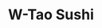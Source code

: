 ---
layout: place
title: "W-Tao Sushi"
permalink: /iowa/des-moines/w-tao-sushi.html
stateAbbr: IA
stateName: Iowa
cityName: Des Moines
place_id: ChIJSxqSXACZ7ocRxoUG0zoY6gE
photos:
  - name: >-
      places/ChIJSxqSXACZ7ocRxoUG0zoY6gE/photos/AeeoHcLj3LtRntPVG64DedRf2OIEiA0oSaM2JH8A_4jwBPmK1SjuwPnx52DFWmM3hngqXWzbcdxVxfoYNDUVT0nKvBpjQU-kwXaKXQoFU4nEwahqUcfB4S5hZsHRENbzSakbBmtSwa97Mjg2d94HJBioqWfnflxEQraUoeMKI2JV4_vaPu-FlpwQFsR2ZPvpkXcDfrk0P2LrobiTYSD1p3GL8JdV5kqwAgw8zcaN38X-dGg_dAm95hCRC8ZMWyHZgAWQuPhMlBeJscOwE_QfKLk2Xkd5vaAlRRZ7ysHuSOx4TBrirE9m37Z2qfIsTXQPzpB5tLkmVxlKFemzCUxJ1djctAorlf1uCVQ1u26kLYFzCw7M7xjKu_fEl9ITKQebNCFk4VceIpw18sdHXIQ2MTK98kstnDEpe5VQDmZX32Tbq7EFYFLh
    widthPx: 4032
    heightPx: 3024
    authorAttributions:
      - displayName: Chase Carmichael
        uri: https://maps.google.com/maps/contrib/112644645289824959416
        photoUri: >-
          https://lh3.googleusercontent.com/a/ACg8ocI72VZ5PDiky7pKFPd9AWnchQvt6Gycx9At6ktNc4OVm3jBRg=s100-p-k-no-mo
    flagContentUri: >-
      https://www.google.com/local/imagery/report/?cb_client=maps_api_places.places_api&image_key=!1e10!2sCIHM0ogKEICAgICelbuq_gE&hl=en-US
    googleMapsUri: >-
      https://www.google.com/maps/place//data=!3m4!1e2!3m2!1sCIHM0ogKEICAgICelbuq_gE!2e10!4m2!3m1!1s0x87ee99005c921a4b:0x1ea183ad30685c6
  - name: >-
      places/ChIJSxqSXACZ7ocRxoUG0zoY6gE/photos/AeeoHcK9As2V-XH2UDaJqX4F6jtwTuyo-yFhMu0g8fOVCZ8DYlXskX_sMI9Qa_a3DUhrp9S7rHnTpdZKdbUQZILDM3SH4gvI9udScDJd_xi1IoizqpgudoZgFWP5y8z4bURPxfktcl6Tbv3skQ4duGnTXmplJuyBvhC_-QZ4ohkY4AwdgBETupMkkPaxVyPjbsStDiu4x7y8EXobYRGXutdJL7FP7J1ibQ3MjlEAAdfNOVei3E374u-TTRqrj-ry84hyEbUY_SdTDnAhnnaqlM7jAni2huvyXtWDjRQsJRrWv3HoZL-zDZqNUO996rmtkZbjUKN9EYP9HcAbWqpo-3vtMqQbVE3LV-wkPXUHVjCDKV8qrfOpbI4TPZcMVs7D8f1mjGEc3Cx9nJ2v3Cz_yP-BUNWoXjjn_Dv0HB_L5uJYCIOjLcGv
    widthPx: 4032
    heightPx: 2043
    authorAttributions:
      - displayName: Anthony Lee
        uri: https://maps.google.com/maps/contrib/104629731152313706558
        photoUri: >-
          https://lh3.googleusercontent.com/a-/ALV-UjVuzRCOwEU9kpHxZfi0Hw7-42UAs7yhU2kKOJ-xXE0KfT6T5A_2BQ=s100-p-k-no-mo
    flagContentUri: >-
      https://www.google.com/local/imagery/report/?cb_client=maps_api_places.places_api&image_key=!1e10!2sCIHM0ogKEICAgID20oi6iAE&hl=en-US
    googleMapsUri: >-
      https://www.google.com/maps/place//data=!3m4!1e2!3m2!1sCIHM0ogKEICAgID20oi6iAE!2e10!4m2!3m1!1s0x87ee99005c921a4b:0x1ea183ad30685c6
  - name: >-
      places/ChIJSxqSXACZ7ocRxoUG0zoY6gE/photos/AeeoHcJElpanEiufzhIKm_r9CkYenWJZYVYkbeVHhtWLNvStX16cYUHdmft9D6WD2I2mAgOXsVN_b0aJ0ydxfR5E_j3K6-etMMrVI5zH4Xeh07aA3GMa3isgU2cfFu8QVuu0l45jzVsZ3C_akcYH7abK9afzufAtoPiFNbIbVrcUYseJYu7nZma7HzuNWLk3HakpWUWmAoC3QD0-UfvAjfuGCf4ponGeDMtLEtP-ou6Q8AUmnSMe3qNdwulxop_BdSTm9oPo7GJGI6HUQy_VVVCUCBIO83DMBAgfOD6kNmm-KLbEMjjYlpDbJNGYriOeed1ATHhzE7Jv3sN9rD7_HoVNLTICIfWnmY32bV7ZRrXBIFgji9EjP7o9SgSCn8ouFapbaEOm2LtaqYNjTE8hKIFs4PPPV0Xu106c9xZuj-w6B_rl0fY
    widthPx: 2831
    heightPx: 3716
    authorAttributions:
      - displayName: Texas Sabre
        uri: https://maps.google.com/maps/contrib/109241361361102331632
        photoUri: >-
          https://lh3.googleusercontent.com/a-/ALV-UjUSJCjUIIL7DSLqddt4ut37EZQa76xoHf7zprxAo7EB7U0co9s2=s100-p-k-no-mo
    flagContentUri: >-
      https://www.google.com/local/imagery/report/?cb_client=maps_api_places.places_api&image_key=!1e10!2sCIHM0ogKEICAgMDwovnyxwE&hl=en-US
    googleMapsUri: >-
      https://www.google.com/maps/place//data=!3m4!1e2!3m2!1sCIHM0ogKEICAgMDwovnyxwE!2e10!4m2!3m1!1s0x87ee99005c921a4b:0x1ea183ad30685c6
  - name: >-
      places/ChIJSxqSXACZ7ocRxoUG0zoY6gE/photos/AeeoHcJkgN2bul5IWCcgUkcqPblPnh1oojYi4MfwgKJWHJ6Z5JUME5c3AyxIoRP3VW30DOEDrW6ugGA0oItFHbZ954KMeE6NolDkS-C5UoB-63EzcWy0LDsmPVqzueGcKnMoo0GcZO9G0FuGkuknxcFzAq1pcvWlYpomBU7utypf1HQEcnTAunv9qpXiekW3j2S3KphbQPQi4EXgaSWVtRB7vm4KDNUl-C-dYodplw99L9bg2d3WEuqvYbJYXsmZpfmbdFprfYaK1-9zhbrzh7qDKa-IcWGjfCwD8onicR8x0tq_dPm2tm9EWcFxKyEmPamghES1OTO9YYujw6Z-mdzkuD9_PrspAvYbE1Tkfle4UHtfiqoSIi7EQb_Qv-RtPIy9s7NJTaizn7_TPm4_Z2ciKn60D21vUAWWKTVUtisBP5s
    widthPx: 4000
    heightPx: 3000
    authorAttributions:
      - displayName: Dil Singh
        uri: https://maps.google.com/maps/contrib/100737926560577401606
        photoUri: >-
          https://lh3.googleusercontent.com/a-/ALV-UjVTDeZklOA0vDh3vEeV6F18bnbYeCgbc6wtw2pZXeESHxGaX_3GBQ=s100-p-k-no-mo
    flagContentUri: >-
      https://www.google.com/local/imagery/report/?cb_client=maps_api_places.places_api&image_key=!1e10!2sCIHM0ogKEICAgICN5ueEQw&hl=en-US
    googleMapsUri: >-
      https://www.google.com/maps/place//data=!3m4!1e2!3m2!1sCIHM0ogKEICAgICN5ueEQw!2e10!4m2!3m1!1s0x87ee99005c921a4b:0x1ea183ad30685c6
  - name: >-
      places/ChIJSxqSXACZ7ocRxoUG0zoY6gE/photos/AeeoHcKM-MeMr8IqyceRIr-GdInZ6SExRjlRoUCsaYJn1bse2UIUtwvQH2LaW8mYG6GIEW18lrRvnpoCa0W4mPyMYlDJjdASVireF2ZRPcbqQ7rEXbYOeoUyeZJZ-QvQEdLVjJdFEv4qZt_27oiS5V5nxSmTgc0YMLZXKo5Es4X27XYn2NJOsc-4C9OcQw2ZqeacKZGjiK8yDfC36Z9AHDXetq6oEcyg9mMQzQADQjPFUlqzQFekCBWS-ra0hc4hOjbhkfvtU2ghWCDPXO3QDLUoOESDOJdrKwPNG8vVhvOkZRWCxz_83Rh1ZKTrPlfq1IeC4RXXeAZLqXfnxs936PHLyJIKxGNIJ0uiZv32HkJShmZoGQkz5thDoQNqkXh5Ocd38-vP3Q4s2Moc10SsRcrrkd_C5x4y5lKwd8dRWavHctxX3Nw
    widthPx: 3024
    heightPx: 4032
    authorAttributions:
      - displayName: Texas Sabre
        uri: https://maps.google.com/maps/contrib/109241361361102331632
        photoUri: >-
          https://lh3.googleusercontent.com/a-/ALV-UjUSJCjUIIL7DSLqddt4ut37EZQa76xoHf7zprxAo7EB7U0co9s2=s100-p-k-no-mo
    flagContentUri: >-
      https://www.google.com/local/imagery/report/?cb_client=maps_api_places.places_api&image_key=!1e10!2sCIHM0ogKEICAgMDwop73ngE&hl=en-US
    googleMapsUri: >-
      https://www.google.com/maps/place//data=!3m4!1e2!3m2!1sCIHM0ogKEICAgMDwop73ngE!2e10!4m2!3m1!1s0x87ee99005c921a4b:0x1ea183ad30685c6
  - name: >-
      places/ChIJSxqSXACZ7ocRxoUG0zoY6gE/photos/AeeoHcLtySNoSSi2C_3Kt5WUJnczCm5DdIAV8KEcr-jWaKch9DdWuW9KJlQtgk_3mGU3cRLAr3BhJAxFNdBZyCnYCR-O24cKvbGDvJg1uWti9zILsNWA3G6q9Y7tAjtl_yedZ7W-9R0c_XjiNkjd4O5U4JjwJ23jh8rtmD-74HO0m_SrwQQN9ecbGXMSUIjr1puxBfcj-e63R3RJYX7YYjbfYh6D7MxQIf3_1cXgmblMwHmv7sJ-7Oc7NoxECb4NqtLEliHTBtiRLCiBuBc7S5ROy8tP8Plrs0W_FKRLglwxQ_qXBlGbgH1gBZsuNG8KVYp1mpDDvufTO-P4Guh7gF9g2hjxGHGZMXlPK5YYgWDZFEd-cg_jGar39w4IC4WOKyXhOWusaYXaagXzAqwxd9cg4CeLA2gsIxAKBExNz0YjhRhj0DA
    widthPx: 3072
    heightPx: 4080
    authorAttributions:
      - displayName: Matt Hempel
        uri: https://maps.google.com/maps/contrib/102381180273736386200
        photoUri: >-
          https://lh3.googleusercontent.com/a-/ALV-UjXpR_dv7w1vMoESrrt16QjIL8g81CO-QTm8vRVuEZoGB63YMVCw=s100-p-k-no-mo
    flagContentUri: >-
      https://www.google.com/local/imagery/report/?cb_client=maps_api_places.places_api&image_key=!1e10!2sCIHM0ogKEICAgICjvPanhQE&hl=en-US
    googleMapsUri: >-
      https://www.google.com/maps/place//data=!3m4!1e2!3m2!1sCIHM0ogKEICAgICjvPanhQE!2e10!4m2!3m1!1s0x87ee99005c921a4b:0x1ea183ad30685c6
  - name: >-
      places/ChIJSxqSXACZ7ocRxoUG0zoY6gE/photos/AeeoHcIeuj-9eiHwVixAHrI_tKOkjUg00JNWlDxwMkvin7x2DQS1pYSOZC92zerGgzsXmNUVfNPu5QmjlXQW4iLBbh9YOYMus7GZSfzNfCY2NEuqfEQz3LRvntkdwrhUTuKFlUWKwK0eaMDE6vjCDcwcwf4_CEUNDhNE8ArTXkhaqCH89FPTzObGXLoxZAjG9aUsslKgY5Pc8UYDueQCuDmHm5N-QlZAYTiL9ROBd30WR9hVW7XWb-V_rFQcMxqPFUIXKF3wcpZz3P-z3lOAbwuL1_KXoV-1jQdwJu7Q053eCRmphdFR3ORJIgcGlzcuzfQZoWwtIZi27SJFWkyCJ89iGeW4xCm-E-tUPExY3lFFN97L_yta_KPb-sQW-oOHRTLJgDJm7UTubAxmkBHfhnkCEG3QUCjLQKk56RZ9opCBp4Xljn12
    widthPx: 4096
    heightPx: 3072
    authorAttributions:
      - displayName: Nathan Lantz
        uri: https://maps.google.com/maps/contrib/117017504255388622816
        photoUri: >-
          https://lh3.googleusercontent.com/a-/ALV-UjWIUiW_r2K5l577odKKxJz0jLy83LMK_lCVqfDhyhGWVj1BUd5b=s100-p-k-no-mo
    flagContentUri: >-
      https://www.google.com/local/imagery/report/?cb_client=maps_api_places.places_api&image_key=!1e10!2sCIHM0ogKEICAgIDnnIH--QE&hl=en-US
    googleMapsUri: >-
      https://www.google.com/maps/place//data=!3m4!1e2!3m2!1sCIHM0ogKEICAgIDnnIH--QE!2e10!4m2!3m1!1s0x87ee99005c921a4b:0x1ea183ad30685c6
  - name: >-
      places/ChIJSxqSXACZ7ocRxoUG0zoY6gE/photos/AeeoHcLsrlIko4GLwYQiVQcSyh-zhSUBExwENf2qv8A5YQbIoERS-RnDn69cE8SiMB6W-1VzLM_7_T6136_pr9M1bZOtkZYVGmqFXON8lXKmbqV8sTDDNzLXshRDc_Uf2CxCDd38wNKntBAAK5bKHtnrimV4aZC_1eNHEixh427jkbUc_A6WmQ5e6VTDHgweR6h4ZrW23JtB5s3hWJCPAA3ckD4wnHwvyUJJbvBbRuUD_pdHpgsVpzUPVcqNtP-O_NgafU-PtSs7XrUTl7_e1aHr-dW3Q7CbMCGBV2UCz2ISUv7Bfz5nJTajQEyos4kzDv-ob8Ds-9cCfGwgSWzZn_CwJGetaYjpOcMx2dvn70qxCa6boQOuGZcER6R6ObVSZznj-Rf8P6KpbO5tui7c5B5GbJsYP8kmUH3bwa2Us17-wz-ud3A
    widthPx: 4000
    heightPx: 3000
    authorAttributions:
      - displayName: Brian Blodgett
        uri: https://maps.google.com/maps/contrib/102916837013732524159
        photoUri: >-
          https://lh3.googleusercontent.com/a-/ALV-UjUsdCMgSSSIt5K10OKgi_KQBx9xaB6gxnQy7ZNDLIEP6rir7c4=s100-p-k-no-mo
    flagContentUri: >-
      https://www.google.com/local/imagery/report/?cb_client=maps_api_places.places_api&image_key=!1e10!2sCIHM0ogKEICAgICLqY6-rQE&hl=en-US
    googleMapsUri: >-
      https://www.google.com/maps/place//data=!3m4!1e2!3m2!1sCIHM0ogKEICAgICLqY6-rQE!2e10!4m2!3m1!1s0x87ee99005c921a4b:0x1ea183ad30685c6
  - name: >-
      places/ChIJSxqSXACZ7ocRxoUG0zoY6gE/photos/AeeoHcLbw9B8oVUR3N3nPY2YOoSLAhnQQsLqoV2sEvYqWNuFsN3o4q2EUF3RfIawmwh0XW5VNymc_lbVWI4Lh5DZCvnxaBa-JlD3cR0QfgTf75X5ORSTUfLUEq8x2w66ujtpjrbWpCuBzSyIr15FrZNubvlKwNbcsdjKb69dxTvT3YVsvf3I4EbeWcIkBzqSGQwSTaIqDg0juEQ085XnSxZ_QNbPnZw_FArWISlx4Qqj3OkHop5_14yCYclMFqnrk9q2JzkkGFqgFSh5UwtKjGLwkRfgjMxKnSmX7LBlDkp6Zp95Md3XGfbeiGvtcrwKEzw7sdSfX9hPvAWAa9z6CyrdosBAOk_PTe0GFgTPqPnd_tTvQ_16j8dmPcpGzhHpMLjNujgZmF2dJykd_Xg_5pEuGL2fd_dq8KDHs9VRB2NTA6meOXPk
    widthPx: 2992
    heightPx: 2992
    authorAttributions:
      - displayName: Olympian 12 (Olympian-12)
        uri: https://maps.google.com/maps/contrib/107795398016823961244
        photoUri: >-
          https://lh3.googleusercontent.com/a/ACg8ocKrpoXV25qf-AlKkJsioHoQoX2sPYxy3GMGiAqs4lknLxK0QQ=s100-p-k-no-mo
    flagContentUri: >-
      https://www.google.com/local/imagery/report/?cb_client=maps_api_places.places_api&image_key=!1e10!2sCIHM0ogKEICAgIC1zv_wjwE&hl=en-US
    googleMapsUri: >-
      https://www.google.com/maps/place//data=!3m4!1e2!3m2!1sCIHM0ogKEICAgIC1zv_wjwE!2e10!4m2!3m1!1s0x87ee99005c921a4b:0x1ea183ad30685c6
  - name: >-
      places/ChIJSxqSXACZ7ocRxoUG0zoY6gE/photos/AeeoHcLJYv9I7L7gHjdp2QMZ6iAJfRJlH-hZnWhIrO5o11uR0tewmIeAeEVTdNTmhsaFGKtxCWPzk5acE-pWuMAiewnwrkrNuAz0IQpZQGZFbSG79claATMxiZtwwhVeRWmw_9TvmPJBM4QWY5QeRwWzT8QcMLDo_0NUVViWukploabf5AcvOG4-fLyGoql2mgV0hv9mAgh0DcWG4qbMjWJxXy5y38NTm0DfLywMi5A6dEe4zM7RfKBDPhXwYeGV3djMsH4_G4XS2EH01faF4JaTHOtnKGj5RCckI14dfw66MOL485lz6Vl-YXzEXIybSKxs2MmqIrdBXe4FNxZM-P9PH_9G3JtGZhqSLCnxiHC2Mu1jafyVT2ZCahRA2J_fYZCGrmQOLGpm0EY4amjDNus5iYLovV5b8JtR9YSAxJCl_-Pjqw
    widthPx: 3024
    heightPx: 3737
    authorAttributions:
      - displayName: Marvin Azzopardi
        uri: https://maps.google.com/maps/contrib/107371959581552834938
        photoUri: >-
          https://lh3.googleusercontent.com/a-/ALV-UjVyhDQayIJ_ID8-6W5dJN4uPl_W5huBN23lFaRK0R8SCEuxFYbAMA=s100-p-k-no-mo
    flagContentUri: >-
      https://www.google.com/local/imagery/report/?cb_client=maps_api_places.places_api&image_key=!1e10!2sCIHM0ogKEICAgIDLnsDUdA&hl=en-US
    googleMapsUri: >-
      https://www.google.com/maps/place//data=!3m4!1e2!3m2!1sCIHM0ogKEICAgIDLnsDUdA!2e10!4m2!3m1!1s0x87ee99005c921a4b:0x1ea183ad30685c6
address: '400 Walnut St #101, Des Moines, IA 50309, USA'
street: '400 Walnut St #101'
city: Des Moines
state: IA
zip: '50309'
country: USA
neighborhood: Downtown Des Moines
latitude: '41.586197'
longitude: '-93.622458'
accessibility_options:
  wheelchairAccessibleParking: true
  wheelchairAccessibleEntrance: true
  wheelchairAccessibleRestroom: true
  wheelchairAccessibleSeating: true
business_status: OPERATIONAL
name: W-Tao Sushi
google_maps_links:
  directionsUri: >-
    https://www.google.com/maps/dir//''/data=!4m7!4m6!1m1!4e2!1m2!1m1!1s0x87ee99005c921a4b:0x1ea183ad30685c6!3e0
  placeUri: https://maps.google.com/?cid=137949379515811270
  writeAReviewUri: >-
    https://www.google.com/maps/place//data=!4m3!3m2!1s0x87ee99005c921a4b:0x1ea183ad30685c6!12e1
  reviewsUri: >-
    https://www.google.com/maps/place//data=!4m4!3m3!1s0x87ee99005c921a4b:0x1ea183ad30685c6!9m1!1b1
  photosUri: >-
    https://www.google.com/maps/place//data=!4m3!3m2!1s0x87ee99005c921a4b:0x1ea183ad30685c6!10e5
primary_type: Japanese Restaurant
opening_hours:
  regular: null
  current: null
secondary_opening_hours:
  regular:
    weekdayDescriptions: null
    type: null
  current:
    weekdayDescriptions: null
    type: null
phone: (515) 777-3636
price_level: PRICE_LEVEL_MODERATE
price_range: null
rating: '4.6'
rating_count: 899
website: https://www.w-taosushi.com/
description: >-
  Sushi, hot Japanese fare & cocktails served in a sleek, dark space with
  traditional decor touches.
reviews:
  - name: >-
      places/ChIJSxqSXACZ7ocRxoUG0zoY6gE/reviews/ChZDSUhNMG9nS0VJQ0FnTUNRMFlYM0RREAE
    relativePublishTimeDescription: a month ago
    rating: 4
    text:
      text: >-
        Delicious Rangoons. I had the angry tuna roll and the seafood hotpot.
        They both exceeded expectations.Nice spot with decent customer service.
        The ambiance is up scale. This is downtown so parking is horrible. They
        don't validate parking.
      languageCode: en
    originalText:
      text: >-
        Delicious Rangoons. I had the angry tuna roll and the seafood hotpot.
        They both exceeded expectations.Nice spot with decent customer service.
        The ambiance is up scale. This is downtown so parking is horrible. They
        don't validate parking.
      languageCode: en
    authorAttribution:
      displayName: Shane Cherniss
      uri: https://www.google.com/maps/contrib/116626843060628044795/reviews
      photoUri: >-
        https://lh3.googleusercontent.com/a-/ALV-UjWUEi9K_4Zy1n4ZEsyR7TXiRDuHwpfdu2VlEr3Zl77pSt4ZWHH3=s128-c0x00000000-cc-rp-mo-ba6
    publishTime: '2025-03-05T04:36:15.519064Z'
    flagContentUri: >-
      https://www.google.com/local/review/rap/report?postId=ChZDSUhNMG9nS0VJQ0FnTUNRMFlYM0RREAE&d=17924085&t=1
    googleMapsUri: >-
      https://www.google.com/maps/reviews/data=!4m6!14m5!1m4!2m3!1sChZDSUhNMG9nS0VJQ0FnTUNRMFlYM0RREAE!2m1!1s0x87ee99005c921a4b:0x1ea183ad30685c6
  - name: >-
      places/ChIJSxqSXACZ7ocRxoUG0zoY6gE/reviews/ChZDSUhNMG9nS0VJQ0FnTUN3MTh2X1FBEAE
    relativePublishTimeDescription: 3 weeks ago
    rating: 5
    text:
      text: >-
        The food was fantastic. The sushi rolls are larger than I'm used to, not
        bite-sized like at most establishments I've been to, but were very
        tasty. Three orders of rolls were enough to satisfy my partner and I,
        where usually we would require four. I will be coming back, for sure!
      languageCode: en
    originalText:
      text: >-
        The food was fantastic. The sushi rolls are larger than I'm used to, not
        bite-sized like at most establishments I've been to, but were very
        tasty. Three orders of rolls were enough to satisfy my partner and I,
        where usually we would require four. I will be coming back, for sure!
      languageCode: en
    authorAttribution:
      displayName: Brandon Sattizahn
      uri: https://www.google.com/maps/contrib/111912340842788257741/reviews
      photoUri: >-
        https://lh3.googleusercontent.com/a/ACg8ocJV00IFJNTJYG0u7ngrszD9zMIM3i6OgwGPytKZWfpUvJ5YeA=s128-c0x00000000-cc-rp-mo
    publishTime: '2025-03-21T21:18:30.533780Z'
    flagContentUri: >-
      https://www.google.com/local/review/rap/report?postId=ChZDSUhNMG9nS0VJQ0FnTUN3MTh2X1FBEAE&d=17924085&t=1
    googleMapsUri: >-
      https://www.google.com/maps/reviews/data=!4m6!14m5!1m4!2m3!1sChZDSUhNMG9nS0VJQ0FnTUN3MTh2X1FBEAE!2m1!1s0x87ee99005c921a4b:0x1ea183ad30685c6
  - name: >-
      places/ChIJSxqSXACZ7ocRxoUG0zoY6gE/reviews/ChZDSUhNMG9nS0VJQ0FnSUQtdXZUN0x3EAE
    relativePublishTimeDescription: 2 years ago
    rating: 5
    text:
      text: >-
        The restaurant is more spacious than I would have thought. We had a
        large party and were sat by the entrance which got cold when people
        forgot to close the door. With that being said, it did not hinder our
        dining experience. The food was magnificent and the cocktails were
        superb. Presentation was top! The space is beautiful inside and had kind
        of a sexy vibe. The servers were extremely attentive and we all left
        satisfied. Our cups and our bellies were full. Great place!
      languageCode: en
    originalText:
      text: >-
        The restaurant is more spacious than I would have thought. We had a
        large party and were sat by the entrance which got cold when people
        forgot to close the door. With that being said, it did not hinder our
        dining experience. The food was magnificent and the cocktails were
        superb. Presentation was top! The space is beautiful inside and had kind
        of a sexy vibe. The servers were extremely attentive and we all left
        satisfied. Our cups and our bellies were full. Great place!
      languageCode: en
    authorAttribution:
      displayName: Melinda
      uri: https://www.google.com/maps/contrib/112980999224108406292/reviews
      photoUri: >-
        https://lh3.googleusercontent.com/a-/ALV-UjVJJv3zC-4mblbBpLcNbcXt6YLRjycFFWVQiJkKyp3kKry80v1SKw=s128-c0x00000000-cc-rp-mo-ba7
    publishTime: '2022-11-27T17:36:55.646903Z'
    flagContentUri: >-
      https://www.google.com/local/review/rap/report?postId=ChZDSUhNMG9nS0VJQ0FnSUQtdXZUN0x3EAE&d=17924085&t=1
    googleMapsUri: >-
      https://www.google.com/maps/reviews/data=!4m6!14m5!1m4!2m3!1sChZDSUhNMG9nS0VJQ0FnSUQtdXZUN0x3EAE!2m1!1s0x87ee99005c921a4b:0x1ea183ad30685c6
  - name: >-
      places/ChIJSxqSXACZ7ocRxoUG0zoY6gE/reviews/ChdDSUhNMG9nS0VJQ0FnSUNuMTdUeHhRRRAB
    relativePublishTimeDescription: 6 months ago
    rating: 5
    text:
      text: >-
        Ordered via Doordash and was so very impressed with the food!! Recently
        move to the DSM area from Atlanta and was recommended to try out W-Tao.
        Highly recommend for visitors and locals to try this place out! Really
        enjoyed the Maki Combo B and spicy edamame!
      languageCode: en
    originalText:
      text: >-
        Ordered via Doordash and was so very impressed with the food!! Recently
        move to the DSM area from Atlanta and was recommended to try out W-Tao.
        Highly recommend for visitors and locals to try this place out! Really
        enjoyed the Maki Combo B and spicy edamame!
      languageCode: en
    authorAttribution:
      displayName: Justina Kim
      uri: https://www.google.com/maps/contrib/109351356114767067099/reviews
      photoUri: >-
        https://lh3.googleusercontent.com/a-/ALV-UjUwqgsoaRR66qcR1JlRWApmPT1sMqDFNruC6S1bw_XTlVcBxhU=s128-c0x00000000-cc-rp-mo-ba2
    publishTime: '2024-10-01T00:42:08.717800Z'
    flagContentUri: >-
      https://www.google.com/local/review/rap/report?postId=ChdDSUhNMG9nS0VJQ0FnSUNuMTdUeHhRRRAB&d=17924085&t=1
    googleMapsUri: >-
      https://www.google.com/maps/reviews/data=!4m6!14m5!1m4!2m3!1sChdDSUhNMG9nS0VJQ0FnSUNuMTdUeHhRRRAB!2m1!1s0x87ee99005c921a4b:0x1ea183ad30685c6
  - name: >-
      places/ChIJSxqSXACZ7ocRxoUG0zoY6gE/reviews/ChdDSUhNMG9nS0VJQ0FnSURMNXBUcF93RRAB
    relativePublishTimeDescription: 9 months ago
    rating: 5
    text:
      text: >-
        We love going to W-Tao Sushi. The seaweed salad is a favourite starter,
        accompanied by miso or egg-drop soup. The sushi is delicious and we have
        at times shared a couple of the hot noodle dishes. A definite favourite.
        The staff are lovely too ☺️
      languageCode: en
    originalText:
      text: >-
        We love going to W-Tao Sushi. The seaweed salad is a favourite starter,
        accompanied by miso or egg-drop soup. The sushi is delicious and we have
        at times shared a couple of the hot noodle dishes. A definite favourite.
        The staff are lovely too ☺️
      languageCode: en
    authorAttribution:
      displayName: Lorien Spilkin
      uri: https://www.google.com/maps/contrib/109423394911029297285/reviews
      photoUri: >-
        https://lh3.googleusercontent.com/a-/ALV-UjUt90l0iMrttPJMJJIDxDpXlUiR_0Qt1h3lbOkIN0QSF-Zxa3g5=s128-c0x00000000-cc-rp-mo-ba5
    publishTime: '2024-06-27T12:32:35.759035Z'
    flagContentUri: >-
      https://www.google.com/local/review/rap/report?postId=ChdDSUhNMG9nS0VJQ0FnSURMNXBUcF93RRAB&d=17924085&t=1
    googleMapsUri: >-
      https://www.google.com/maps/reviews/data=!4m6!14m5!1m4!2m3!1sChdDSUhNMG9nS0VJQ0FnSURMNXBUcF93RRAB!2m1!1s0x87ee99005c921a4b:0x1ea183ad30685c6
parking_options:
  paidStreetParking: true
  valetParking: false
  paidGarageParking: true
payment_options:
  acceptsCreditCards: true
  acceptsDebitCards: true
  acceptsCashOnly: false
  acceptsNfc: true
allow_dogs: null
curbside_pickup: true
delivery: true
dine_in: true
good_for_children: false
good_for_groups: true
good_for_sports: false
live_music: false
menu_for_children: false
outdoor_seating: null
reservable: true
restroom: true
serves_beer: true
serves_breakfast: false
serves_brunch: false
serves_cocktails: true
serves_coffee: null
serves_dinner: true
serves_dessert: true
serves_lunch: true
serves_vegetarian_food: true
serves_wine: true
takeout: true

---